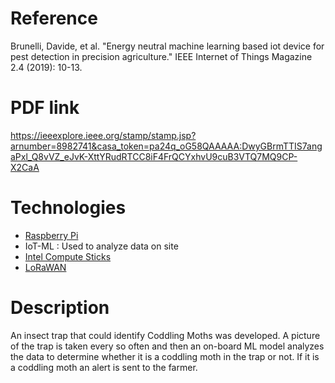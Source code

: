 # Reference
Brunelli, Davide, et al. "Energy neutral machine learning based iot device for pest detection in precision agriculture." IEEE Internet of Things Magazine 2.4 (2019): 10-13.

# PDF link
https://ieeexplore.ieee.org/stamp/stamp.jsp?arnumber=8982741&casa_token=pa24q_oG58QAAAAA:DwyGBrmTTIS7angaPxl_Q8vVZ_eJvK-XttYRudRTCC8iF4FrQCYxhvU9cuB3VTQ7MQ9CP-X2CaA

# Technologies
- [Raspberry Pi](https://www.raspberrypi.org/)
- IoT-ML : Used to analyze data on site
- [Intel Compute Sticks](https://software.intel.com/content/www/us/en/develop/articles/intel-movidius-neural-compute-stick.html)
- [LoRaWAN](https://lora-alliance.org/)

# Description
An insect trap that could identify Coddling Moths was developed. A picture of the trap is taken every so often and then an on-board ML model analyzes the data to determine whether it is a coddling moth in the trap or not. If it is a coddling moth an alert is sent to the farmer.
